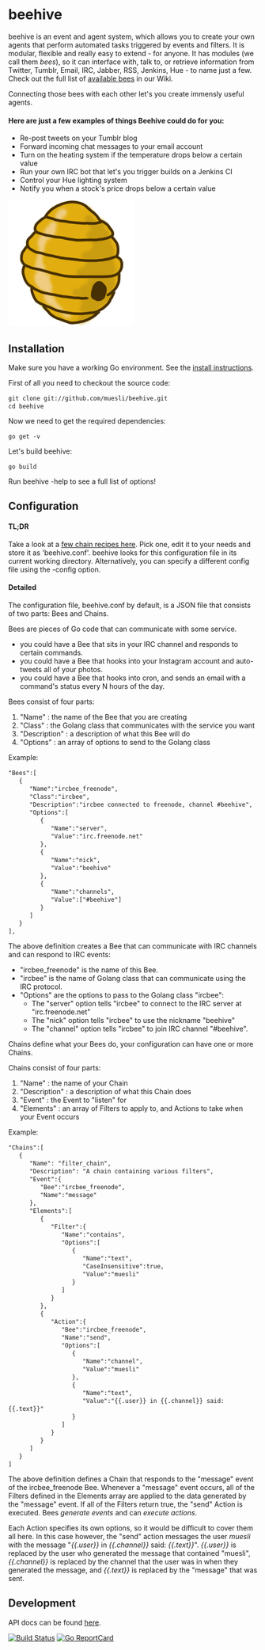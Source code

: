 beehive
=======

beehive is an event and agent system, which allows you to create your own
agents that perform automated tasks triggered by events and filters. It is
modular, flexible and really easy to extend - for anyone. It has modules
(we call them *bees*), so it can interface with, talk to, or retrieve
information from Twitter, Tumblr, Email, IRC, Jabber, RSS, Jenkins, Hue - to name
just a few. Check out the full list of [available bees](https://github.com/muesli/beehive/wiki/Available-Bees)
in our Wiki.

Connecting those bees with each other let's you create immensly useful agents.

#### Here are just a few examples of things Beehive could do for you:
* Re-post tweets on your Tumblr blog
* Forward incoming chat messages to your email account
* Turn on the heating system if the temperature drops below a certain value
* Run your own IRC bot that let's you trigger builds on a Jenkins CI
* Control your Hue lighting system
* Notify you when a stock's price drops below a certain value

![beehive's Logo](/assets/logo_256.png?raw=true)

## Installation

Make sure you have a working Go environment. See the [install instructions](http://golang.org/doc/install.html).

First of all you need to checkout the source code:

    git clone git://github.com/muesli/beehive.git
    cd beehive

Now we need to get the required dependencies:

    go get -v

Let's build beehive:

    go build

Run beehive -help to see a full list of options!

## Configuration

#### TL;DR
Take a look at a [few chain recipes here](https://github.com/muesli/beehive/tree/master/recipes).
Pick one, edit it to your needs and store it as 'beehive.conf'. beehive looks for this
configuration file in its current working directory. Alternatively, you can specify a different config file using the -config option.

#### Detailed
The configuration file, beehive.conf by default, is a JSON file that consists of two parts: Bees and Chains.

Bees are pieces of Go code that can communicate with some service. 

* you could have a Bee that sits in your IRC channel and responds to certain commands.
* you could have a Bee that hooks into your Instagram account and auto-tweets all of your photos.
* you could have a Bee that hooks into cron, and sends an email with a command's status every N hours of the day.

Bees consist of four parts:

1. "Name"        : the name of the Bee that you are creating
2. "Class"       : the Golang class that communicates with the service you want
3. "Description" : a description of what this Bee will do
4. "Options"     : an array of options to send to the Golang class

Example:

    "Bees":[
       {
          "Name":"ircbee_freenode",
          "Class":"ircbee",
          "Description":"ircbee connected to freenode, channel #beehive",
          "Options":[
             {
                "Name":"server",
                "Value":"irc.freenode.net"
             },
             {
                "Name":"nick",
                "Value":"beehive"
             },
             {
                "Name":"channels",
                "Value":["#beehive"]
             }
          ]
       }
    ],

The above definition creates a Bee that can communicate with IRC channels and can respond to IRC events:

* "ircbee_freenode" is the name of this Bee.
* "ircbee" is the name of Golang class that can communicate using the IRC protocol.
* "Options" are the options to pass to the Golang class "ircbee":
    * The "server" option tells "ircbee" to connect to the IRC server at "irc.freenode.net"
    * The "nick" option tells "ircbee" to use the nickname "beehive"
    * The "channel" option tells "ircbee" to join IRC channel "#beehive".

Chains define what your Bees do, your configuration can have one or more Chains.

Chains consist of four parts:

1. "Name"        : the name of your Chain
2. "Description" : a description of what this Chain does
3. "Event"       : the Event to "listen" for
4. "Elements"    : an array of Filters to apply to, and Actions to take when your Event occurs

Example:

    "Chains":[
       {
          "Name": "filter_chain",
          "Description": "A chain containing various filters",
          "Event":{
             "Bee":"ircbee_freenode",
             "Name":"message"
          },
          "Elements":[
             {
                "Filter":{
                   "Name":"contains",
                   "Options":[
                      {
                         "Name":"text",
                         "CaseInsensitive":true,
                         "Value":"muesli"
                      }
                   ]
                }
             },
             {
                "Action":{
                   "Bee":"ircbee_freenode",
                   "Name":"send",
                   "Options":[
                      {
                         "Name":"channel",
                         "Value":"muesli"
                      },
                      {
                         "Name":"text",
                         "Value":"{{.user}} in {{.channel}} said: {{.text}}"
                      }
                   ]
                }
             }
          ]
       }
    ]
      
The above definition defines a Chain that responds to the "message" event of the ircbee_freenode Bee.
Whenever a "message" event occurs, all of the Filters defined in the Elements array are applied to the data generated by the "message" event.
If all of the Filters return true, the "send" Action is executed. Bees _generate events_ and can _execute actions_.

Each Action specifies its own options, so it would be difficult to cover them all here.
In this case however, the "send" action messages the user _muesli_ with the message "_{{.user}}_ in _{{.channel}}_ said: _{{.text}}_". _{{.user}}_ is replaced by the user who generated the message that contained "muesli", _{{.channel}}_ is replaced by the channel that the user was in when they generated the message, and _{{.text}}_ is replaced by the "message" that was sent.


## Development

API docs can be found [here](http://godoc.org/github.com/muesli/beehive).

[![Build Status](https://secure.travis-ci.org/muesli/beehive.png)](http://travis-ci.org/muesli/beehive)
[![Go ReportCard](http://goreportcard.com/badge/muesli/beehive)](http://goreportcard.com/report/muesli/beehive)
